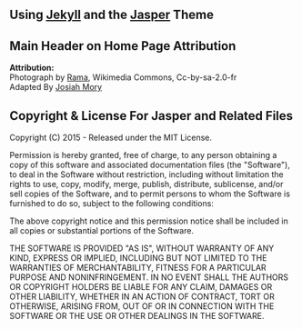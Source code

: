 

## Using [Jekyll](https://jekyllrb.com/) and the [Jasper](https://github.com/biomadeira/jasper) Theme

## Main Header on Home Page Attribution

**Attribution:**  
  Photograph by [Rama](https://commons.wikimedia.org/wiki/User:Rama), Wikimedia Commons, Cc-by-sa-2.0-fr  
  Adapted By [Josiah Mory](http://kickinbahk.com)

## Copyright & License For Jasper and Related Files

Copyright (C) 2015 - Released under the MIT License.

Permission is hereby granted, free of charge, to any person obtaining a copy of this software and associated documentation files (the "Software"), to deal in the Software without restriction, including without limitation the rights to use, copy, modify, merge, publish, distribute, sublicense, and/or sell copies of the Software, and to permit persons to whom the Software is furnished to do so, subject to the following conditions:

The above copyright notice and this permission notice shall be included in all copies or substantial portions of the Software.

THE SOFTWARE IS PROVIDED "AS IS", WITHOUT WARRANTY OF ANY KIND, EXPRESS OR IMPLIED, INCLUDING BUT NOT LIMITED TO THE WARRANTIES OF MERCHANTABILITY, FITNESS FOR A PARTICULAR PURPOSE AND
NONINFRINGEMENT. IN NO EVENT SHALL THE AUTHORS OR COPYRIGHT HOLDERS BE LIABLE FOR ANY CLAIM, DAMAGES OR OTHER LIABILITY, WHETHER IN AN ACTION OF CONTRACT, TORT OR OTHERWISE, ARISING FROM, OUT OF OR IN CONNECTION WITH THE SOFTWARE OR THE USE OR OTHER DEALINGS IN THE SOFTWARE.

